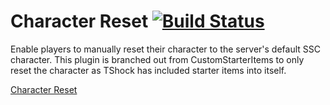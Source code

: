 Character Reset
[![Build Status](https://travis-ci.org/bippity/CharacterReset.svg?branch=master)](https://travis-ci.org/bippity/CharacterReset)
============

Enable players to manually reset their character to the server's default SSC character.
This plugin is branched out from CustomStarterItems to only reset the character as TShock has included starter items into itself.

[Character Reset](https://tshock.co/xf/index.php?resources/character-reset-ssc.4/)
